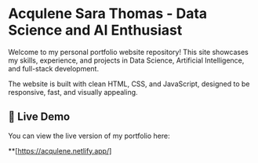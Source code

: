 # Acqulene Sara Thomas - Data Science and AI Enthusiast

Welcome to my personal portfolio website repository! This site showcases my skills, experience, and projects in Data Science, Artificial Intelligence, and full-stack development.

The website is built with clean HTML, CSS, and JavaScript, designed to be responsive, fast, and visually appealing.

## 🔗 Live Demo

You can view the live version of my portfolio here:

**[https://acqulene.netlify.app/]
